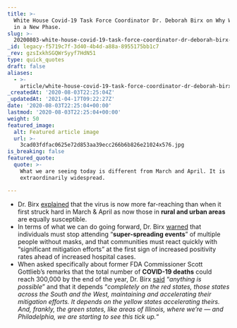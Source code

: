 ```yaml
---
title: >-
  White House Covid-19 Task Force Coordinator Dr. Deborah Birx on Why We're Now
  in a New Phase.
slug: >-
  20200803-white-house-covid-19-task-force-coordinator-dr-deborah-birx-on-why-were-now-in-a-new-phase
_id: legacy-f5719c7f-3d40-4b4d-a88a-8955175bb1c7
_rev: gzsIxkhSGQWrSyyf7HdN51
type: quick_quotes
draft: false
aliases:
  - >-
    article/white-house-covid-19-task-force-coordinator-dr-deborah-birx-on-why-were-now-in-a-new-phase/
_createdAt: '2020-08-03T22:25:04Z'
_updatedAt: '2021-04-17T09:22:27Z'
date: '2020-08-03T22:25:04+00:00'
lastmod: '2020-08-03T22:25:04+00:00'
weight: 50
featured_image:
  alt: Featured article image
  url: >-
    3cad03fdfac0625e72d853aa39ecc266b6b826e21024x576.jpg
is_breaking: false
featured_quote:
  quote: >-
    What we are seeing today is different from March and April. It is
    extraordinarily widespread.

---
```

* Dr. Birx [explained](https://www.cnn.com/videos/politics/2020/08/02/sotu-birx-on-virus.cnn) that the virus is now more far-reaching than when it first struck hard in March & April as now those in **rural and urban areas** are equally susceptible.
* In terms of what we can do going forward, Dr. Birx [warned](http://transcripts.cnn.com/TRANSCRIPTS/2008/02/sotu.01.html) that individuals must stop attending “**super-spreading events**” of multiple people without masks, and that communities must react quickly with “significant mitigation efforts” at the first sign of increased positivity rates ahead of increased hospital cases.
* When asked specifically about former FDA Commissioner Scott Gottlieb’s remarks that the total number of **COVID-19 deaths** could reach 300,000 by the end of the year, Dr. Birx [said](http://transcripts.cnn.com/TRANSCRIPTS/2008/02/sotu.01.html) “_anything is possible_” and that it depends “_completely on the red states, those states across the South and the West, maintaining and accelerating their mitigation efforts. It depends on the yellow states accelerating theirs. And, frankly, the green states, like areas of Illinois, where we’re — and Philadelphia, we are starting to see this tick up._“